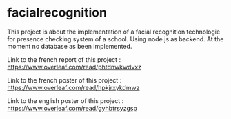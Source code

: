 # facialrecognition

This project is about the implementation of a facial recognition technologie for presence checking system of a school.
Using node.js as backend.
At the moment no database as been implemented.

Link to the french report of this project : https://www.overleaf.com/read/phtdnwkwdvxz

Link to the french poster of this project : https://www.overleaf.com/read/hpkjrxykdmwz

Link to the english poster of this project : https://www.overleaf.com/read/gyhbtrsyzgsp  
